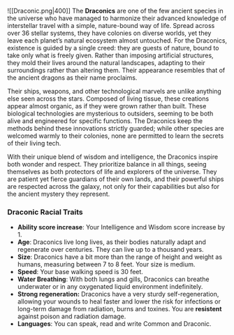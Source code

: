 ![[Draconic.png|400]]
The **Draconics** are one of the few ancient species in the universe who have managed to harmonize their advanced knowledge of interstellar travel with a simple, nature-bound way of life. Spread across over 36 stellar systems, they have colonies on diverse worlds, yet they leave each planet’s natural ecosystem almost untouched. For the Draconics, existence is guided by a single creed: they are guests of nature, bound to take only what is freely given. Rather than imposing artificial structures, they mold their lives around the natural landscapes, adapting to their surroundings rather than altering them. Their appearance resembles that of the ancient dragons as their name proclaims.

Their ships, weapons, and other technological marvels are unlike anything else seen across the stars. Composed of living tissue, these creations appear almost organic, as if they were grown rather than built. These biological technologies are mysterious to outsiders, seeming to be both alive and engineered for specific functions. The Draconics keep the methods behind these innovations strictly guarded; while other species are welcomed warmly to their colonies, none are permitted to learn the secrets of their living tech.

With their unique blend of wisdom and intelligence, the Draconics inspire both wonder and respect. They prioritize balance in all things, seeing themselves as both protectors of life and explorers of the universe. They are patient yet fierce guardians of their own lands, and their powerful ships are respected across the galaxy, not only for their capabilities but also for the ancient mystery they represent.

### Draconic Racial Traits
- **Ability score increase**: Your Intelligence and Wisdom score increase by 1. 
- **Age**: Draconics live long lives, as their bodies naturally adapt and regenerate over centuries. They can live up to a thousand years.
- **Size**: Draconics have a bit more than the range of height and weight as humans, measuring between 7 to 8 feet. Your size is medium.
- **Speed**: Your base walking speed is 30 feet.
- **Water Breathing**: With both lungs and gills, Draconics can breathe underwater or in any oxygenated liquid environment indefinitely.
- **Strong regeneration:** Draconics have a very sturdy self-regeneration, allowing your wounds to heal faster and lower the risk for infections or long-term damage from radiation, burns and toxines. You are **resistent** against poison and radiation damage.
- **Languages**: You can speak, read and write Common and Draconic.